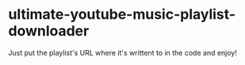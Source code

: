 # ultimate-youtube-music-playlist-downloader

Just put the playlist's URL where it's writtent to in the code and enjoy!
